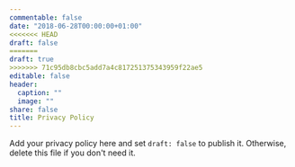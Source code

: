 ```yaml
---
commentable: false
date: "2018-06-28T00:00:00+01:00"
<<<<<<< HEAD
draft: false
=======
draft: true
>>>>>>> 71c95db8cbc5add7a4c817251375343959f22ae5
editable: false
header:
  caption: ""
  image: ""
share: false
title: Privacy Policy
---
```


Add your privacy policy here and set `draft: false` to publish it. Otherwise, delete this file if you don't need it.
